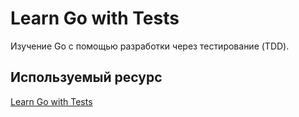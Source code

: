# Learn Go with Tests

Изучение Go с помощью разработки через тестирование (TDD).

## Используемый ресурс

[Learn Go with Tests](https://quii.gitbook.io/learn-go-with-tests)
